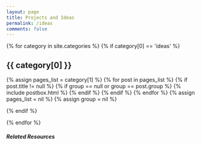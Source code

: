 ```yaml
---
layout: page
title: Projects and Ideas
permalink: /ideas
comments: false
---
```


<div class="row justify-content-between">
<div class="col-md-8 pr-5">

<p></p>

<div class="row listrecent">
	
{% for category in site.categories %}
{% if category[0] == 'ideas' %}

<div class="section-title col-md-12 mt-4">

<h2 id="{{ category[0] | replace: " ","-" }}"><span class="text-capitalize">{{ category[0] }}</span></h2>
</div>

{% assign pages_list = category[1] %}
{% for post in pages_list %}
{% if post.title != null %}
{% if group == null or group == post.group %}
{% include postbox.html %}
{% endif %}
{% endif %}
{% endfor %}
{% assign pages_list = nil %}
{% assign group = nil %}

{% endif %}

{% endfor %}
</div>

</div>

<div class="col-md-4">

<div class="sticky-top sticky-top-80">
<h5>Related Resources</h5>
<!-- 
<h6>Prototyping Smart Textiles E-Book</h6>
<p>A textbook in progress that describes textile structures to engineers, and engineering concepts to non-engnieers
	<a href="https://unstable.design/prototyping-smart-textiles/_book/">https://unstable.design/prototyping-smart-textiles/_book/</a></p>

<h6>Soft Object Course</h6>
<p>Talk about the book here</p>

<h6>Kobakant</h6>
<p>Talk about the book here</p>


<h6>E-Textiles Lounge</h6>
<p>Talk about the book here</p> -->


</div>
</div>
</div>
